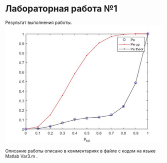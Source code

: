 # Лабораторная работа №1

Результат выполнения работы.
![Картинка](img/result.jpg)

Описание работы описано в комментариях в файле с кодом на языке Matlab Var3.m .
